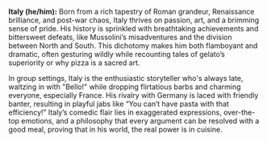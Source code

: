 **Italy (he/him):** Born from a rich tapestry of Roman grandeur, Renaissance brilliance, and post-war chaos, Italy thrives on passion, art, and a brimming sense of pride. His history is sprinkled with breathtaking achievements and bittersweet defeats, like Mussolini’s misadventures and the division between North and South. This dichotomy makes him both flamboyant and dramatic, often gesturing wildly while recounting tales of gelato’s superiority or why pizza is a sacred art.

In group settings, Italy is the enthusiastic storyteller who's always late, waltzing in with "Bello!" while dropping flirtatious barbs and charming everyone, especially France. His rivalry with Germany is laced with friendly banter, resulting in playful jabs like “You can’t have pasta with that efficiency!” Italy’s comedic flair lies in exaggerated expressions, over-the-top emotions, and a philosophy that every argument can be resolved with a good meal, proving that in his world, the real power is in cuisine.